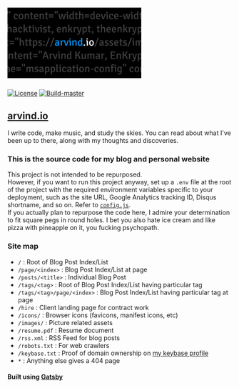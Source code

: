 # [<img src="https://raw.githubusercontent.com/EnKrypt/arvind.io/master/static/images/preview.png" width="300" />](https://arvind.io)

[![License](https://img.shields.io/github/license/EnKrypt/arvind.io.svg)](https://raw.githubusercontent.com/EnKrypt/arvind.io/master/LICENSE)
[![Build-master](https://img.shields.io/travis/EnKrypt/arvind.io/master.svg)](https://travis-ci.org/EnKrypt/arvind.io)

## [arvind.io](https://arvind.io)

I write code, make music, and study the skies. You can read about what I've been up to there, along with my thoughts and discoveries.

### This is the source code for my blog and personal website

This project is not intended to be repurposed. \
 However, if you want to run this project anyway, set up a `.env` file at the root of the project with the required environment variables specific to your deployment, such as the site URL, Google Analytics tracking ID, Disqus shortname, and so on. Refer to [`config.js`](https://github.com/EnKrypt/arvind.io/blob/master/config.js). \
 If you actually plan to repurpose the code here, I admire your determination to fit square pegs in round holes. I bet you also hate ice cream and like pizza with pineapple on it, you fucking psychopath.

### Site map

-   `/` : Root of Blog Post Index/List
-   `/page/<index>` : Blog Post Index/List at page
-   `/posts/<title>` : Individual Blog Post
-   `/tags/<tag>` : Root of Blog Post Index/List having particular tag
-   `/tags/<tag>/page/<index>` : Blog Post Index/List having particular tag at page
-   `/hire` : Client landing page for contract work
-   `/icons/` : Browser icons (favicons, manifest icons, etc)
-   `/images/` : Picture related assets
-   `/resume.pdf` : Resume document
-   `/rss.xml` : RSS Feed for blog posts
-   `/robots.txt` : For web crawlers
-   `/keybase.txt` : Proof of domain ownership on [my keybase profile](https://keybase.io/enkrypt)
-   `*` : Anything else gives a 404 page

#### Built using [Gatsby](https://www.gatsbyjs.org/)

